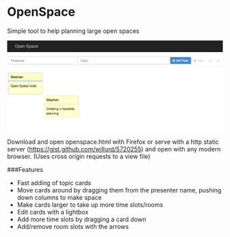 OpenSpace
=========

Simple tool to help planning large open spaces

![Screenshot of the tool](https://github.com/StephanEggermont/OpenSpace/blob/master/documentation/example.png)

Download and open openspace.html with Firefox or serve with a http static server (https://gist.github.com/willurd/5720255) and open with any modern browser.
(Uses cross origin requests to a view file) 

###Features
* Fast adding of topic cards
* Move cards around by dragging them from the presenter name, pushing down columns to make space
* Make cards larger to take up more time slots/rooms
* Edit cards with a lightbox
* Add more time slots by dragging a card down
* Add/remove room slots with the arrows 
